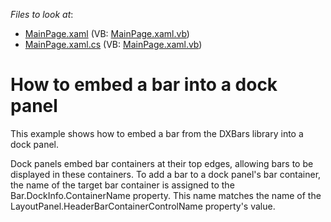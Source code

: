 <!-- default file list -->
*Files to look at*:

* [MainPage.xaml](./CS/DXDocking_EmbedBar/MainPage.xaml) (VB: [MainPage.xaml.vb](./VB/DXDocking_EmbedBar/MainPage.xaml.vb))
* [MainPage.xaml.cs](./CS/DXDocking_EmbedBar/MainPage.xaml.cs) (VB: [MainPage.xaml.vb](./VB/DXDocking_EmbedBar/MainPage.xaml.vb))
<!-- default file list end -->
# How to embed a bar into a dock panel


<p>This example shows how to embed a bar from the DXBars library into a dock panel. </p><p>Dock panels embed bar containers at their top edges, allowing bars to be displayed in these containers. To add a bar to a dock panel's bar container, the name of the target bar container is assigned to the Bar.DockInfo.ContainerName property. This name matches the name of the LayoutPanel.HeaderBarContainerControlName property's value.</p><p></p>

<br/>


